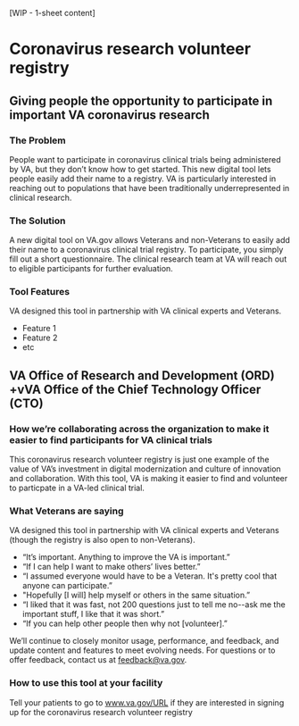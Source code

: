 [WIP - 1-sheet content]

# Coronavirus research volunteer registry

## Giving people the opportunity to participate in important VA coronavirus research

### The Problem

People want to participate in coronavirus clinical trials being administered by VA, but they don’t know how to get started. This new digital tool lets people easily add their name to a registry. VA is particularly interested in reaching out to populations that have been traditionally underrepresented in clinical research.

### The Solution

A new digital tool on VA.gov allows Veterans and non-Veterans to easily add their name to a coronavirus clinical trial registry. To participate, you simply fill out a short questionnaire. The clinical research team at VA will reach out to eligible participants for further evaluation. 

### Tool Features 

VA designed this tool in partnership with VA clinical experts and Veterans.

- Feature 1
- Feature 2
- etc

## VA Office of Research and Development (ORD) +vVA Office of the Chief Technology Officer (CTO)

### How we’re collaborating across the organization to make it easier to find participants for VA clinical trials

This coronavirus research volunteer registry is just one example of the value of VA’s investment in digital modernization and culture of innovation and collaboration. With this tool, VA is making it easier to find and volunteer to particpate in a VA-led clinical trial. 

### What Veterans are saying

VA designed this tool in partnership with VA clinical experts and Veterans (though the registry is also open to non-Veterans).

- “It’s important. Anything to improve the VA is important.”
- “If I can help I want to make others’ lives better.”
- “I assumed everyone would have to be a Veteran. It's pretty cool that anyone can participate.”
- "Hopefully [I will] help myself or others in the same situation.”
- “I liked that it was fast, not 200 questions just to tell me no--ask me the important stuff, I like that it was short.”
- “If you can help other people then why not [volunteer].”


We’ll continue to closely monitor usage, performance, and feedback, and update content and features to meet evolving needs. For questions or to offer feedback, contact us at feedback@va.gov.

### How to use this tool at your facility

Tell your patients to go to www.va.gov/URL if they are interested in signing up for the coronavirus research volunteer registry
